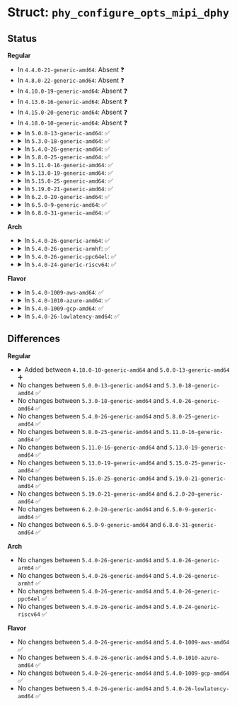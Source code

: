 # Struct: <code>phy_configure_opts_mipi_dphy</code>

## Status
<b>Regular</b>
<ul>
<li>
In <code>4.4.0-21-generic-amd64</code>: Absent ❓
</li>
<li>
In <code>4.8.0-22-generic-amd64</code>: Absent ❓
</li>
<li>
In <code>4.10.0-19-generic-amd64</code>: Absent ❓
</li>
<li>
In <code>4.13.0-16-generic-amd64</code>: Absent ❓
</li>
<li>
In <code>4.15.0-20-generic-amd64</code>: Absent ❓
</li>
<li>
In <code>4.18.0-10-generic-amd64</code>: Absent ❓
</li>
<li>
<details>
<summary>In <code>5.0.0-13-generic-amd64</code>: ✅</summary>

```c
struct phy_configure_opts_mipi_dphy {
    unsigned int clk_miss;
    unsigned int clk_post;
    unsigned int clk_pre;
    unsigned int clk_prepare;
    unsigned int clk_settle;
    unsigned int clk_term_en;
    unsigned int clk_trail;
    unsigned int clk_zero;
    unsigned int d_term_en;
    unsigned int eot;
    unsigned int hs_exit;
    unsigned int hs_prepare;
    unsigned int hs_settle;
    unsigned int hs_skip;
    unsigned int hs_trail;
    unsigned int hs_zero;
    unsigned int init;
    unsigned int lpx;
    unsigned int ta_get;
    unsigned int ta_go;
    unsigned int ta_sure;
    unsigned int wakeup;
    long unsigned int hs_clk_rate;
    long unsigned int lp_clk_rate;
    unsigned char lanes;
}
```
</details>
</li>
<li>
<details>
<summary>In <code>5.3.0-18-generic-amd64</code>: ✅</summary>

```c
struct phy_configure_opts_mipi_dphy {
    unsigned int clk_miss;
    unsigned int clk_post;
    unsigned int clk_pre;
    unsigned int clk_prepare;
    unsigned int clk_settle;
    unsigned int clk_term_en;
    unsigned int clk_trail;
    unsigned int clk_zero;
    unsigned int d_term_en;
    unsigned int eot;
    unsigned int hs_exit;
    unsigned int hs_prepare;
    unsigned int hs_settle;
    unsigned int hs_skip;
    unsigned int hs_trail;
    unsigned int hs_zero;
    unsigned int init;
    unsigned int lpx;
    unsigned int ta_get;
    unsigned int ta_go;
    unsigned int ta_sure;
    unsigned int wakeup;
    long unsigned int hs_clk_rate;
    long unsigned int lp_clk_rate;
    unsigned char lanes;
}
```
</details>
</li>
<li>
<details>
<summary>In <code>5.4.0-26-generic-amd64</code>: ✅</summary>

```c
struct phy_configure_opts_mipi_dphy {
    unsigned int clk_miss;
    unsigned int clk_post;
    unsigned int clk_pre;
    unsigned int clk_prepare;
    unsigned int clk_settle;
    unsigned int clk_term_en;
    unsigned int clk_trail;
    unsigned int clk_zero;
    unsigned int d_term_en;
    unsigned int eot;
    unsigned int hs_exit;
    unsigned int hs_prepare;
    unsigned int hs_settle;
    unsigned int hs_skip;
    unsigned int hs_trail;
    unsigned int hs_zero;
    unsigned int init;
    unsigned int lpx;
    unsigned int ta_get;
    unsigned int ta_go;
    unsigned int ta_sure;
    unsigned int wakeup;
    long unsigned int hs_clk_rate;
    long unsigned int lp_clk_rate;
    unsigned char lanes;
}
```
</details>
</li>
<li>
<details>
<summary>In <code>5.8.0-25-generic-amd64</code>: ✅</summary>

```c
struct phy_configure_opts_mipi_dphy {
    unsigned int clk_miss;
    unsigned int clk_post;
    unsigned int clk_pre;
    unsigned int clk_prepare;
    unsigned int clk_settle;
    unsigned int clk_term_en;
    unsigned int clk_trail;
    unsigned int clk_zero;
    unsigned int d_term_en;
    unsigned int eot;
    unsigned int hs_exit;
    unsigned int hs_prepare;
    unsigned int hs_settle;
    unsigned int hs_skip;
    unsigned int hs_trail;
    unsigned int hs_zero;
    unsigned int init;
    unsigned int lpx;
    unsigned int ta_get;
    unsigned int ta_go;
    unsigned int ta_sure;
    unsigned int wakeup;
    long unsigned int hs_clk_rate;
    long unsigned int lp_clk_rate;
    unsigned char lanes;
}
```
</details>
</li>
<li>
<details>
<summary>In <code>5.11.0-16-generic-amd64</code>: ✅</summary>

```c
struct phy_configure_opts_mipi_dphy {
    unsigned int clk_miss;
    unsigned int clk_post;
    unsigned int clk_pre;
    unsigned int clk_prepare;
    unsigned int clk_settle;
    unsigned int clk_term_en;
    unsigned int clk_trail;
    unsigned int clk_zero;
    unsigned int d_term_en;
    unsigned int eot;
    unsigned int hs_exit;
    unsigned int hs_prepare;
    unsigned int hs_settle;
    unsigned int hs_skip;
    unsigned int hs_trail;
    unsigned int hs_zero;
    unsigned int init;
    unsigned int lpx;
    unsigned int ta_get;
    unsigned int ta_go;
    unsigned int ta_sure;
    unsigned int wakeup;
    long unsigned int hs_clk_rate;
    long unsigned int lp_clk_rate;
    unsigned char lanes;
}
```
</details>
</li>
<li>
<details>
<summary>In <code>5.13.0-19-generic-amd64</code>: ✅</summary>

```c
struct phy_configure_opts_mipi_dphy {
    unsigned int clk_miss;
    unsigned int clk_post;
    unsigned int clk_pre;
    unsigned int clk_prepare;
    unsigned int clk_settle;
    unsigned int clk_term_en;
    unsigned int clk_trail;
    unsigned int clk_zero;
    unsigned int d_term_en;
    unsigned int eot;
    unsigned int hs_exit;
    unsigned int hs_prepare;
    unsigned int hs_settle;
    unsigned int hs_skip;
    unsigned int hs_trail;
    unsigned int hs_zero;
    unsigned int init;
    unsigned int lpx;
    unsigned int ta_get;
    unsigned int ta_go;
    unsigned int ta_sure;
    unsigned int wakeup;
    long unsigned int hs_clk_rate;
    long unsigned int lp_clk_rate;
    unsigned char lanes;
}
```
</details>
</li>
<li>
<details>
<summary>In <code>5.15.0-25-generic-amd64</code>: ✅</summary>

```c
struct phy_configure_opts_mipi_dphy {
    unsigned int clk_miss;
    unsigned int clk_post;
    unsigned int clk_pre;
    unsigned int clk_prepare;
    unsigned int clk_settle;
    unsigned int clk_term_en;
    unsigned int clk_trail;
    unsigned int clk_zero;
    unsigned int d_term_en;
    unsigned int eot;
    unsigned int hs_exit;
    unsigned int hs_prepare;
    unsigned int hs_settle;
    unsigned int hs_skip;
    unsigned int hs_trail;
    unsigned int hs_zero;
    unsigned int init;
    unsigned int lpx;
    unsigned int ta_get;
    unsigned int ta_go;
    unsigned int ta_sure;
    unsigned int wakeup;
    long unsigned int hs_clk_rate;
    long unsigned int lp_clk_rate;
    unsigned char lanes;
}
```
</details>
</li>
<li>
<details>
<summary>In <code>5.19.0-21-generic-amd64</code>: ✅</summary>

```c
struct phy_configure_opts_mipi_dphy {
    unsigned int clk_miss;
    unsigned int clk_post;
    unsigned int clk_pre;
    unsigned int clk_prepare;
    unsigned int clk_settle;
    unsigned int clk_term_en;
    unsigned int clk_trail;
    unsigned int clk_zero;
    unsigned int d_term_en;
    unsigned int eot;
    unsigned int hs_exit;
    unsigned int hs_prepare;
    unsigned int hs_settle;
    unsigned int hs_skip;
    unsigned int hs_trail;
    unsigned int hs_zero;
    unsigned int init;
    unsigned int lpx;
    unsigned int ta_get;
    unsigned int ta_go;
    unsigned int ta_sure;
    unsigned int wakeup;
    long unsigned int hs_clk_rate;
    long unsigned int lp_clk_rate;
    unsigned char lanes;
}
```
</details>
</li>
<li>
<details>
<summary>In <code>6.2.0-20-generic-amd64</code>: ✅</summary>

```c
struct phy_configure_opts_mipi_dphy {
    unsigned int clk_miss;
    unsigned int clk_post;
    unsigned int clk_pre;
    unsigned int clk_prepare;
    unsigned int clk_settle;
    unsigned int clk_term_en;
    unsigned int clk_trail;
    unsigned int clk_zero;
    unsigned int d_term_en;
    unsigned int eot;
    unsigned int hs_exit;
    unsigned int hs_prepare;
    unsigned int hs_settle;
    unsigned int hs_skip;
    unsigned int hs_trail;
    unsigned int hs_zero;
    unsigned int init;
    unsigned int lpx;
    unsigned int ta_get;
    unsigned int ta_go;
    unsigned int ta_sure;
    unsigned int wakeup;
    long unsigned int hs_clk_rate;
    long unsigned int lp_clk_rate;
    unsigned char lanes;
}
```
</details>
</li>
<li>
<details>
<summary>In <code>6.5.0-9-generic-amd64</code>: ✅</summary>

```c
struct phy_configure_opts_mipi_dphy {
    unsigned int clk_miss;
    unsigned int clk_post;
    unsigned int clk_pre;
    unsigned int clk_prepare;
    unsigned int clk_settle;
    unsigned int clk_term_en;
    unsigned int clk_trail;
    unsigned int clk_zero;
    unsigned int d_term_en;
    unsigned int eot;
    unsigned int hs_exit;
    unsigned int hs_prepare;
    unsigned int hs_settle;
    unsigned int hs_skip;
    unsigned int hs_trail;
    unsigned int hs_zero;
    unsigned int init;
    unsigned int lpx;
    unsigned int ta_get;
    unsigned int ta_go;
    unsigned int ta_sure;
    unsigned int wakeup;
    long unsigned int hs_clk_rate;
    long unsigned int lp_clk_rate;
    unsigned char lanes;
}
```
</details>
</li>
<li>
<details>
<summary>In <code>6.8.0-31-generic-amd64</code>: ✅</summary>

```c
struct phy_configure_opts_mipi_dphy {
    unsigned int clk_miss;
    unsigned int clk_post;
    unsigned int clk_pre;
    unsigned int clk_prepare;
    unsigned int clk_settle;
    unsigned int clk_term_en;
    unsigned int clk_trail;
    unsigned int clk_zero;
    unsigned int d_term_en;
    unsigned int eot;
    unsigned int hs_exit;
    unsigned int hs_prepare;
    unsigned int hs_settle;
    unsigned int hs_skip;
    unsigned int hs_trail;
    unsigned int hs_zero;
    unsigned int init;
    unsigned int lpx;
    unsigned int ta_get;
    unsigned int ta_go;
    unsigned int ta_sure;
    unsigned int wakeup;
    long unsigned int hs_clk_rate;
    long unsigned int lp_clk_rate;
    unsigned char lanes;
}
```
</details>
</li>
</ul>
<b>Arch</b>
<ul>
<li>
<details>
<summary>In <code>5.4.0-26-generic-arm64</code>: ✅</summary>

```c
struct phy_configure_opts_mipi_dphy {
    unsigned int clk_miss;
    unsigned int clk_post;
    unsigned int clk_pre;
    unsigned int clk_prepare;
    unsigned int clk_settle;
    unsigned int clk_term_en;
    unsigned int clk_trail;
    unsigned int clk_zero;
    unsigned int d_term_en;
    unsigned int eot;
    unsigned int hs_exit;
    unsigned int hs_prepare;
    unsigned int hs_settle;
    unsigned int hs_skip;
    unsigned int hs_trail;
    unsigned int hs_zero;
    unsigned int init;
    unsigned int lpx;
    unsigned int ta_get;
    unsigned int ta_go;
    unsigned int ta_sure;
    unsigned int wakeup;
    long unsigned int hs_clk_rate;
    long unsigned int lp_clk_rate;
    unsigned char lanes;
}
```
</details>
</li>
<li>
<details>
<summary>In <code>5.4.0-26-generic-armhf</code>: ✅</summary>

```c
struct phy_configure_opts_mipi_dphy {
    unsigned int clk_miss;
    unsigned int clk_post;
    unsigned int clk_pre;
    unsigned int clk_prepare;
    unsigned int clk_settle;
    unsigned int clk_term_en;
    unsigned int clk_trail;
    unsigned int clk_zero;
    unsigned int d_term_en;
    unsigned int eot;
    unsigned int hs_exit;
    unsigned int hs_prepare;
    unsigned int hs_settle;
    unsigned int hs_skip;
    unsigned int hs_trail;
    unsigned int hs_zero;
    unsigned int init;
    unsigned int lpx;
    unsigned int ta_get;
    unsigned int ta_go;
    unsigned int ta_sure;
    unsigned int wakeup;
    long unsigned int hs_clk_rate;
    long unsigned int lp_clk_rate;
    unsigned char lanes;
}
```
</details>
</li>
<li>
<details>
<summary>In <code>5.4.0-26-generic-ppc64el</code>: ✅</summary>

```c
struct phy_configure_opts_mipi_dphy {
    unsigned int clk_miss;
    unsigned int clk_post;
    unsigned int clk_pre;
    unsigned int clk_prepare;
    unsigned int clk_settle;
    unsigned int clk_term_en;
    unsigned int clk_trail;
    unsigned int clk_zero;
    unsigned int d_term_en;
    unsigned int eot;
    unsigned int hs_exit;
    unsigned int hs_prepare;
    unsigned int hs_settle;
    unsigned int hs_skip;
    unsigned int hs_trail;
    unsigned int hs_zero;
    unsigned int init;
    unsigned int lpx;
    unsigned int ta_get;
    unsigned int ta_go;
    unsigned int ta_sure;
    unsigned int wakeup;
    long unsigned int hs_clk_rate;
    long unsigned int lp_clk_rate;
    unsigned char lanes;
}
```
</details>
</li>
<li>
<details>
<summary>In <code>5.4.0-24-generic-riscv64</code>: ✅</summary>

```c
struct phy_configure_opts_mipi_dphy {
    unsigned int clk_miss;
    unsigned int clk_post;
    unsigned int clk_pre;
    unsigned int clk_prepare;
    unsigned int clk_settle;
    unsigned int clk_term_en;
    unsigned int clk_trail;
    unsigned int clk_zero;
    unsigned int d_term_en;
    unsigned int eot;
    unsigned int hs_exit;
    unsigned int hs_prepare;
    unsigned int hs_settle;
    unsigned int hs_skip;
    unsigned int hs_trail;
    unsigned int hs_zero;
    unsigned int init;
    unsigned int lpx;
    unsigned int ta_get;
    unsigned int ta_go;
    unsigned int ta_sure;
    unsigned int wakeup;
    long unsigned int hs_clk_rate;
    long unsigned int lp_clk_rate;
    unsigned char lanes;
}
```
</details>
</li>
</ul>
<b>Flavor</b>
<ul>
<li>
<details>
<summary>In <code>5.4.0-1009-aws-amd64</code>: ✅</summary>

```c
struct phy_configure_opts_mipi_dphy {
    unsigned int clk_miss;
    unsigned int clk_post;
    unsigned int clk_pre;
    unsigned int clk_prepare;
    unsigned int clk_settle;
    unsigned int clk_term_en;
    unsigned int clk_trail;
    unsigned int clk_zero;
    unsigned int d_term_en;
    unsigned int eot;
    unsigned int hs_exit;
    unsigned int hs_prepare;
    unsigned int hs_settle;
    unsigned int hs_skip;
    unsigned int hs_trail;
    unsigned int hs_zero;
    unsigned int init;
    unsigned int lpx;
    unsigned int ta_get;
    unsigned int ta_go;
    unsigned int ta_sure;
    unsigned int wakeup;
    long unsigned int hs_clk_rate;
    long unsigned int lp_clk_rate;
    unsigned char lanes;
}
```
</details>
</li>
<li>
<details>
<summary>In <code>5.4.0-1010-azure-amd64</code>: ✅</summary>

```c
struct phy_configure_opts_mipi_dphy {
    unsigned int clk_miss;
    unsigned int clk_post;
    unsigned int clk_pre;
    unsigned int clk_prepare;
    unsigned int clk_settle;
    unsigned int clk_term_en;
    unsigned int clk_trail;
    unsigned int clk_zero;
    unsigned int d_term_en;
    unsigned int eot;
    unsigned int hs_exit;
    unsigned int hs_prepare;
    unsigned int hs_settle;
    unsigned int hs_skip;
    unsigned int hs_trail;
    unsigned int hs_zero;
    unsigned int init;
    unsigned int lpx;
    unsigned int ta_get;
    unsigned int ta_go;
    unsigned int ta_sure;
    unsigned int wakeup;
    long unsigned int hs_clk_rate;
    long unsigned int lp_clk_rate;
    unsigned char lanes;
}
```
</details>
</li>
<li>
<details>
<summary>In <code>5.4.0-1009-gcp-amd64</code>: ✅</summary>

```c
struct phy_configure_opts_mipi_dphy {
    unsigned int clk_miss;
    unsigned int clk_post;
    unsigned int clk_pre;
    unsigned int clk_prepare;
    unsigned int clk_settle;
    unsigned int clk_term_en;
    unsigned int clk_trail;
    unsigned int clk_zero;
    unsigned int d_term_en;
    unsigned int eot;
    unsigned int hs_exit;
    unsigned int hs_prepare;
    unsigned int hs_settle;
    unsigned int hs_skip;
    unsigned int hs_trail;
    unsigned int hs_zero;
    unsigned int init;
    unsigned int lpx;
    unsigned int ta_get;
    unsigned int ta_go;
    unsigned int ta_sure;
    unsigned int wakeup;
    long unsigned int hs_clk_rate;
    long unsigned int lp_clk_rate;
    unsigned char lanes;
}
```
</details>
</li>
<li>
<details>
<summary>In <code>5.4.0-26-lowlatency-amd64</code>: ✅</summary>

```c
struct phy_configure_opts_mipi_dphy {
    unsigned int clk_miss;
    unsigned int clk_post;
    unsigned int clk_pre;
    unsigned int clk_prepare;
    unsigned int clk_settle;
    unsigned int clk_term_en;
    unsigned int clk_trail;
    unsigned int clk_zero;
    unsigned int d_term_en;
    unsigned int eot;
    unsigned int hs_exit;
    unsigned int hs_prepare;
    unsigned int hs_settle;
    unsigned int hs_skip;
    unsigned int hs_trail;
    unsigned int hs_zero;
    unsigned int init;
    unsigned int lpx;
    unsigned int ta_get;
    unsigned int ta_go;
    unsigned int ta_sure;
    unsigned int wakeup;
    long unsigned int hs_clk_rate;
    long unsigned int lp_clk_rate;
    unsigned char lanes;
}
```
</details>
</li>
</ul>

## Differences
<b>Regular</b>
<ul>
<li>
<details>
<summary>Added between <code>4.18.0-10-generic-amd64</code> and <code>5.0.0-13-generic-amd64</code> ➕</summary>

```c
struct phy_configure_opts_mipi_dphy {
    unsigned int clk_miss;
    unsigned int clk_post;
    unsigned int clk_pre;
    unsigned int clk_prepare;
    unsigned int clk_settle;
    unsigned int clk_term_en;
    unsigned int clk_trail;
    unsigned int clk_zero;
    unsigned int d_term_en;
    unsigned int eot;
    unsigned int hs_exit;
    unsigned int hs_prepare;
    unsigned int hs_settle;
    unsigned int hs_skip;
    unsigned int hs_trail;
    unsigned int hs_zero;
    unsigned int init;
    unsigned int lpx;
    unsigned int ta_get;
    unsigned int ta_go;
    unsigned int ta_sure;
    unsigned int wakeup;
    long unsigned int hs_clk_rate;
    long unsigned int lp_clk_rate;
    unsigned char lanes;
}
```
</details>
</li>
<li>
No changes between <code>5.0.0-13-generic-amd64</code> and <code>5.3.0-18-generic-amd64</code> ✅
</li>
<li>
No changes between <code>5.3.0-18-generic-amd64</code> and <code>5.4.0-26-generic-amd64</code> ✅
</li>
<li>
No changes between <code>5.4.0-26-generic-amd64</code> and <code>5.8.0-25-generic-amd64</code> ✅
</li>
<li>
No changes between <code>5.8.0-25-generic-amd64</code> and <code>5.11.0-16-generic-amd64</code> ✅
</li>
<li>
No changes between <code>5.11.0-16-generic-amd64</code> and <code>5.13.0-19-generic-amd64</code> ✅
</li>
<li>
No changes between <code>5.13.0-19-generic-amd64</code> and <code>5.15.0-25-generic-amd64</code> ✅
</li>
<li>
No changes between <code>5.15.0-25-generic-amd64</code> and <code>5.19.0-21-generic-amd64</code> ✅
</li>
<li>
No changes between <code>5.19.0-21-generic-amd64</code> and <code>6.2.0-20-generic-amd64</code> ✅
</li>
<li>
No changes between <code>6.2.0-20-generic-amd64</code> and <code>6.5.0-9-generic-amd64</code> ✅
</li>
<li>
No changes between <code>6.5.0-9-generic-amd64</code> and <code>6.8.0-31-generic-amd64</code> ✅
</li>
</ul>
<b>Arch</b>
<ul>
<li>
No changes between <code>5.4.0-26-generic-amd64</code> and <code>5.4.0-26-generic-arm64</code> ✅
</li>
<li>
No changes between <code>5.4.0-26-generic-amd64</code> and <code>5.4.0-26-generic-armhf</code> ✅
</li>
<li>
No changes between <code>5.4.0-26-generic-amd64</code> and <code>5.4.0-26-generic-ppc64el</code> ✅
</li>
<li>
No changes between <code>5.4.0-26-generic-amd64</code> and <code>5.4.0-24-generic-riscv64</code> ✅
</li>
</ul>
<b>Flavor</b>
<ul>
<li>
No changes between <code>5.4.0-26-generic-amd64</code> and <code>5.4.0-1009-aws-amd64</code> ✅
</li>
<li>
No changes between <code>5.4.0-26-generic-amd64</code> and <code>5.4.0-1010-azure-amd64</code> ✅
</li>
<li>
No changes between <code>5.4.0-26-generic-amd64</code> and <code>5.4.0-1009-gcp-amd64</code> ✅
</li>
<li>
No changes between <code>5.4.0-26-generic-amd64</code> and <code>5.4.0-26-lowlatency-amd64</code> ✅
</li>
</ul>
